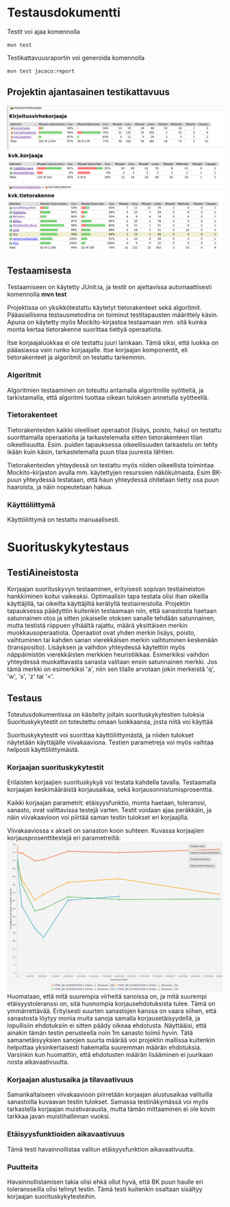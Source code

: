 # Testausdokumentti

Testit voi ajaa komennolla
```
mvn test
```

Testikattavuusraportin voi generoida komennolla

```
mvn test jacoco:report
```

## Projektin ajantasainen testikattavuus
![Testikattavuus](https://github.com/LauriTahvanainen/Kirjoitusvirhekorjaaja/blob/master/dokumentaatio/testikattavuus1.png)
![Testikattavuus](https://github.com/LauriTahvanainen/Kirjoitusvirhekorjaaja/blob/master/dokumentaatio/testikattavuus2.png)
![Testikattavuus](https://github.com/LauriTahvanainen/Kirjoitusvirhekorjaaja/blob/master/dokumentaatio/testikattavuus3.png)


## Testaamisesta
Testaamiseen on käytetty JUnit:ia, ja testit on ajettavissa automaattisesti komennolla **mvn test**

Projektissa on yksikkötestattu käytetyt tietorakenteet sekä algoritmit. Pääasiallisena testausmetodina on toiminut testitapausten määrittely käsin. Apuna on käytetty myös Mockito-kirjastoa testaamaan mm. sitä kuinka monta kertaa tietorakenne suorittaa tiettyä operaatiota. 

Itse korjaajaluokkaa ei ole testattu juuri lainkaan. Tämä siksi, että luokka on pääasiassa vain runko korjaajalle. Itse korjaajan komponentit, eli tietorakenteet ja algoritmit on testattu tarkemmin.

### Algoritmit
Algoritmien testaaminen on toteuttu antamalla algoritmille syötteitä, ja tarkistamalla, että algoritmi tuottaa oikean tuloksen annetulla syötteellä.

### Tietorakenteet
Tietorakenteiden kaikki oleelliset operaatiot (lisäys, poisto, haku) on testattu suorittamalla operaatioita ja tarkastelemalla sitten tietorakenteen tilan oikeellisuutta. Esim. puiden tapauksessa oikeellisuuden tarkastelu on tehty ikään kuin käsin, tarkastelemalla puun tilaa juuresta lähtien.

Tietorakenteiden yhteydessä on testattu myös niiden oikeellista toimintaa Mockito-kirjaston avulla mm. käytettyjen resurssien näkökulmasta. Esim BK-puun yhteydessä testataan, että haun yhteydessä ohitetaan tietty osa puun haaroista, ja näin nopeutetaan hakua.

### Käyttöliittymä
Käyttöliittymä on testattu manuaalisesti.

# Suorituskykytestaus

## TestiAineistosta
Korjaajan suorituskyvyn testaaminen, erityisesti sopivan testiaineiston hankkiminen koitui vaikeaksi. Optimaalisin tapa testata olisi ihan oikeilla käyttäjillä, tai oikeilta käyttäjiltä kerätyllä testiaineistolla. Projektin tapauksessa päädyttiin kuitenkin testaamaan niin, että sanastosta haetaan satunnainen otos ja sitten jokaiselle otoksen sanalle tehdään satunnainen, mutta testistä riippuen ylhäältä rajattu, määrä yksittäisen merkin muokkausoperaatiota. Operaatiot ovat yhden merkin lisäys, poisto, vaihtuminen tai kahden sanan vierekkäisen merkin vaihtuminen keskenään (transpositio). Lisäyksen ja vaihdon yhteydessä käytettiin myös näppäimistön vierekkäisten merkkien heuristiikkaa. Esimerkiksi vaihdon yhteydessä muokattavasta sanasta valitaan ensin satunnainen merkki. Jos tämä merkki on esimerkiksi 'a', niin sen tilalle arvotaan jokin merkeistä 'q', 'w', 's', 'z' tai '<'.

## Testaus
Toteutusdokumentissa on käsitelty joitain suorituskykytestien tuloksia
Suorituskykytestit on toteutettu omaan luokkaansa, josta niitä voi käyttää

Suorituskykytestit voi suorittaa käyttöliittymästä, ja niiden tulokset näytetään käyttäjälle viivakaaviona. Testien parametreja voi myös vaihtaa helposti käyttöliittymästä.

### Korjaajan suorituskykytestit
Erilaisten korjaajien suorituskykyä voi testata kahdella tavalla. Testaamalla korjaajan keskimääräistä korjausaikaa, sekä korjausonnistumisprosenttia.

Kaikki korjaajan parametrit: etäisyysfunktio, monta haetaan, toleranssi, sanasto, ovat valittavissa testejä varten. Testit voidaan ajaa peräkkäin, ja näin viivakaavioon voi piirtää saman testin tulokset eri korjaajilla.

Viivakaaviossa x akseli on sanaston koon suhteen. Kuvassa korjaajien korjausprosenttitestejä eri parametreillä:
![](https://github.com/LauriTahvanainen/Kirjoitusvirhekorjaaja/blob/master/dokumentaatio/korjausProsenttiTesti.png)
Huomataan, että mitä suurempia virheitä sanoissa on, ja mitä suurempi etäisyystoleranssi on, sitä huonompia korjausehdotuksista tulee. Tämä on ymmärrettävää. Erityisesti suurten sanastojen kanssa on vaara siihen, että sanastosta löytyy monia muita sanoja samalla korjausetäisyydellä, ja lopullisiin ehdotuksiin ei sitten päädy oikeaa ehdotusta. Näyttääisi, että ainakin tämän testin perusteella noin 1m sanasto toimii hyvin. Tätä samanetäisyyksien sanojen suurta määrää voi projektin mallissa kuitenkin helpottaa yksinkertaisesti hakemalla suuremman määrän ehdotuksia. Varsinkin kun huomattiin, että ehdotusten määrän lisääminen ei juurikaan nosta aikavaativuutta.

### Korjaajan alustusaika ja tilavaativuus
Samankaltaiseen viivakaavioon piirretään korjaajan alustusaikaa valituilla sanastoilla kuvaavan testin tulokset. Samassa testinäkymässä voi myös tarkastella korjaajan muistivarausta, mutta tämän mittaaminen ei ole kovin tarkkaa javan muistihallinnan vuoksi.

### Etäisyysfunktioiden aikavaativuus
Tämä testi havainnollistaa valitun etäisyysfunktion aikavaativuutta.

### Puutteita
Havainnollistamisen takia olisi ehkä ollut hyvä, että BK puun haulle eri toleransseilla olisi tehnyt testin. Tämä testi kuitenkin osaltaan sisältyy korjaajan suorituskykytesteihin.
